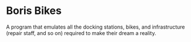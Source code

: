 # Boris Bikes

A program that emulates all the docking stations, bikes, and infrastructure (repair staff, and so on) required to make their dream a reality.
